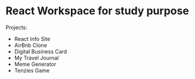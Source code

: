 # React Workspace for study purpose

Projects:

- React Info Site
- AirBnb Clone
- Digital Business Card
- My Travel Journal
- Meme Generator
- Tenzies Game
